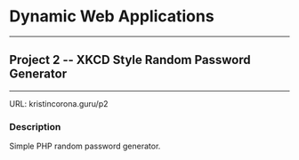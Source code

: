 # Dynamic Web Applications
----------------------------

## Project 2 -- XKCD Style Random Password Generator
-----------------------------------------------------
URL: kristincorona.guru/p2

### Description

Simple PHP random password generator.
